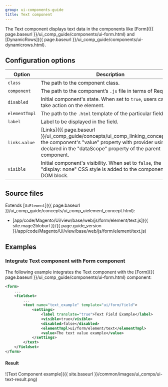 ```yaml
---
group: ui-components-guide
title: Text component
---
```


The Text component displays text data in the components like [Form]({{ page.baseurl }}/ui_comp_guide/components/ui-form.html) and [DynamicRows]({{ page.baseurl }}/ui_comp_guide/components/ui-dynamicrows.html).

## Configuration options

| Option | Description | Type | Default |
| --- | --- | --- | --- |
| `class` | The path to the component class. | String | `Magento\Ui\Component\Form\Element\DataType\Text` |
| `component` | The path to the component’s `.js` file in terms of RequireJS. | String | `Magento_Ui/js/form/element/text` |
| `disabled` | Initial component's state. When set to `true`, users can't take action on the element. | Boolean | `false` |
| `elementTmpl` | The path to the `.html` template of the particular field type. | String | `ui/form/element/text` |
| `label` | Label to be displayed in the field. | String | `''` |
| `links`.`value` | [Links]({{ page.baseurl }}/ui_comp_guide/concepts/ui_comp_linking_concept.html) the component's "value" property with provider using the declared in the "dataScope" property of the parent component. | String | `${ $.provider }:${ $.dataScope }` |
| `visible` | Initial component's visibility. When set to `false`, the "display: none" CSS style is added to the component's DOM block. | Boolean | `true` |

## Source files

Extends [`UiElement`]({{ page.baseurl }}/ui_comp_guide/concepts/ui_comp_uielement_concept.html):

-  [app/code/Magento/Ui/view/base/web/js/form/element/text.js]({{ site.mage2bloburl }}/{{ page.guide_version }}/app/code/Magento/Ui/view/base/web/js/form/element/text.js)

## Examples

### Integrate Text component with Form component

The following example integrates the Text component with the [Form]({{ page.baseurl }}/ui_comp_guide/components/ui-form.html) component:

```xml
<form>
    ...
    <fieldset>
        ...
        <text name="text_example" template="ui/form/field">
            <settings>
                <label translate="true">Text Field Example</label>
                <visible>true</visible>
                <disabled>false</disabled>
                <elementTmpl>ui/form/element/text</elementTmpl>
                <value>The text value example</value>
            </settings>
        </text>
    </fieldset>
</form>
```

#### Result

![Text Component example]({{ site.baseurl }}/common/images/ui_comps/ui-text-result.png)
